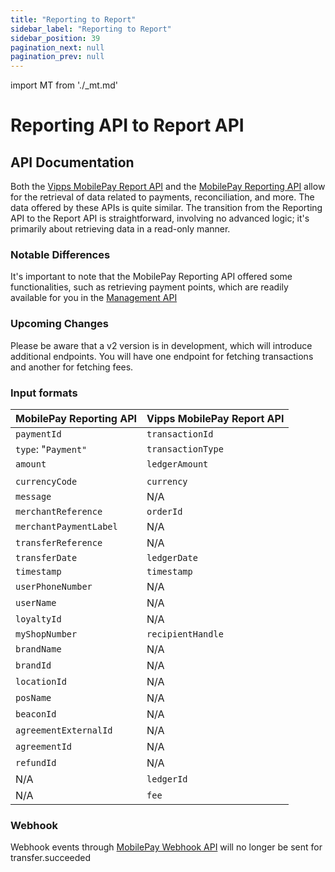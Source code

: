 ```yaml
---
title: "Reporting to Report"
sidebar_label: "Reporting to Report"
sidebar_position: 39
pagination_next: null
pagination_prev: null
---
```


import MT from './_mt.md'

# Reporting API to Report API

## API Documentation

Both the [Vipps MobilePay Report API](https://developer.vippsmobilepay.com/docs/APIs/report-api/) and the [MobilePay Reporting API](https://developer.mobilepay.dk/docs/reporting) allow for the retrieval of data related to payments, reconciliation, and more. The data offered by these APIs is quite similar. The transition from the Reporting API to the Report API is straightforward, involving no advanced logic; it's primarily about retrieving data in a read-only manner. 

### Notable Differences

It's important to note that the MobilePay Reporting API offered some functionalities, such as retrieving payment points, which are readily available for you in the [Management API](https://developer.vippsmobilepay.com/docs/APIs/management-api/management-api-guide/#get-the-sales-units-for-a-merchant-by-orgno)  

### Upcoming Changes

Please be aware that a v2 version is in development, which will introduce additional endpoints. You will have one endpoint for fetching transactions and another for fetching fees.

### Input formats

| **MobilePay Reporting API**             | **Vipps MobilePay Report API**                                                                      |
| ---------------------------------- | ----------------------------------------------------------------------------------------------- |
| `paymentId`                        | `transactionId`                                                                    |
| `type`: "`Payment"`                | `transactionType`                                                                  |
| `amount`                           | `ledgerAmount`                                                                        |
|                                    |                                                                                                 |
| `currencyCode`                     | `currency`                                                                             |
| `message`                           | N/A                                                                                          |
| `merchantReference` | `orderId`                                                      |
| `merchantPaymentLabel`     | N/A                                                                                          |
| `transferReference`       | N/A                                                                                          |
| `transferDate`            | `ledgerDate`                                                                  |
| `timestamp`               | `timestamp`                                           |
| `userPhoneNumber`         | N/A                                                                                          |
| `userName`                | N/A                                                                                          |
| `loyaltyId`               | N/A                                                                                          |
| `myShopNumber`            | `recipientHandle`                                                                                    |
| `brandName`               | N/A                                                                                          |
| `brandId`                 | N/A                                                                                          |
| `locationId`              | N/A                                                                                          |
| `posName`                 | N/A                                                                                          |
| `beaconId`               | N/A                                                                                          |
| `agreementExternalId`     | N/A                                                                                          |
| `agreementId`             | N/A                                                                                          |
| `refundId`               | N/A                                                                                          |
| N/A               | `ledgerId`                                                                                          |
| N/A               | `fee`                                                                                       |

### Webhook
Webhook events through [MobilePay Webhook API](https://developer.mobilepay.dk/api/wehooks) will no longer be sent for transfer.succeeded
